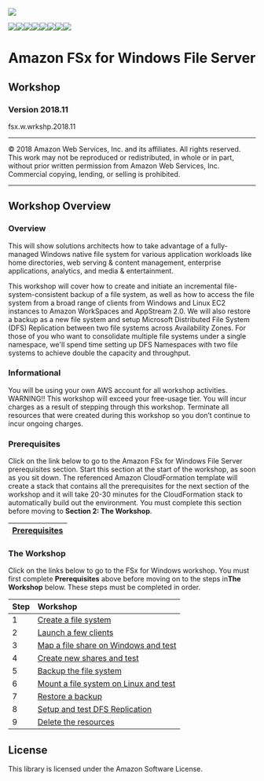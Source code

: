 ![](https://s3.amazonaws.com/aws-us-east-1/tutorial/AWS_logo_PMS_300x180.png)

![](https://s3.amazonaws.com/aws-us-east-1/tutorial/100x100_benefit_available.png)![](https://s3.amazonaws.com/aws-us-east-1/tutorial/100x100_benefit_ingergration.png)![](https://s3.amazonaws.com/aws-us-east-1/tutorial/100x100_benefit_ecryption-lock.png)![](https://s3.amazonaws.com/aws-us-east-1/tutorial/100x100_benefit_fully-managed.png)![](https://s3.amazonaws.com/aws-us-east-1/tutorial/100x100_benefit_lowcost-affordable.png)![](https://s3.amazonaws.com/aws-us-east-1/tutorial/100x100_benefit_performance.png)![](https://s3.amazonaws.com/aws-us-east-1/tutorial/100x100_benefit_scalable.png)![](https://s3.amazonaws.com/aws-us-east-1/tutorial/100x100_benefit_storage.png)


# **Amazon FSx for Windows File Server**

## Workshop

### Version 2018.11

fsx.w.wrkshp.2018.11

---

© 2018 Amazon Web Services, Inc. and its affiliates. All rights reserved. This work may not be  reproduced or redistributed, in whole or in part, without prior written permission from Amazon Web Services, Inc. Commercial copying, lending, or selling is prohibited.

---

## Workshop Overview

### Overview

This will show solutions architects how to take advantage of a fully-managed Windows native file system for various application workloads like home directories, web serving & content management, enterprise applications, analytics, and media & entertainment.

This workshop will cover how to create and initiate an incremental file-system-consistent backup of a file system, as well as how to access the file system from a broad range of clients from Windows and Linux EC2 instances to Amazon WorkSpaces and AppStream 2.0. We will also restore a backup as a new file system and setup Microsoft Distributed File System (DFS) Replication between two file systems across Availability Zones. For those of you who want to consolidate multiple file systems under a single namespace, we'll spend time setting up DFS Namespaces with two file systems to achieve double the capacity and throughput.

### Informational

You will be using your own AWS account for all workshop activities.
WARNING!! This workshop will exceed your free-usage tier. You will incur charges as a result of stepping through this workshop. Terminate all resources that were created during this workshop so you don’t continue to incur ongoing charges.

### Prerequisites

Click on the link below to go to the Amazon FSx for Windows File Server prerequisites section. Start this section at the start of the workshop, as soon as you sit down. The referenced Amazon CloudFormation template will create a stack that contains all the prerequisites for the next section of the workshop and it will take 20-30 minutes for the CloudFormation stack to  automatically build out the environment. You must complete this section before moving to **Section 2: The Workshop**.

| [**Prerequisites**](/workshop/0_prerequisites) |
| :---


### The Workshop

Click on the links below to go to the FSx for Windows workshop. You must first complete **Prerequisites** above before moving on to the steps in**The Workshop** below. These steps must be completed in order.


| Step | Workshop |
| :--- | :---
| 1 | [Create a file system](/workshop/1_create_file_system) |
| 2 | [Launch a few clients](/workshop/2_launch_clients) |
| 3 | [Map a file share on Windows and test](workshop/3_map_fileshare)
| 4 | [Create new shares and test](workshop/4_create_new_shares)
| 5 | [Backup the file system](workshop/5_backup_file_system)
| 6 | [Mount a file system on Linux and test](workshop/6_mount_filesystem)
| 7 | [Restore a backup](workshop/7_restore_backup)
| 8 | [Setup and test DFS Replication](workshop/8_setup_dfs)
| 9 | [Delete the resources](workshop/9_delete_resources)


## License

This library is licensed under the Amazon Software License.
